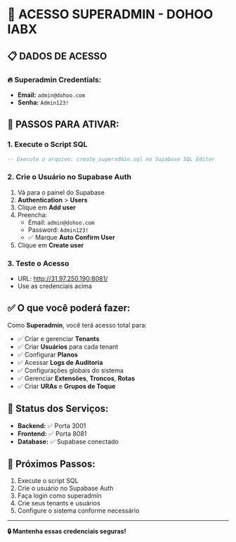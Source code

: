 # 🔑 ACESSO SUPERADMIN - DOHOO IABX

## 📋 **DADOS DE ACESSO**

### 🔥 **Superadmin Credentials:**
- **Email:** `admin@dohoo.com`
- **Senha:** `Admin123!`

## 🚀 **PASSOS PARA ATIVAR:**

### 1. **Execute o Script SQL**
```sql
-- Execute o arquivo: create_superadmin.sql no Supabase SQL Editor
```

### 2. **Crie o Usuário no Supabase Auth**
1. Vá para o painel do Supabase
2. **Authentication** > **Users**
3. Clique em **Add user**
4. Preencha:
   - Email: `admin@dohoo.com`
   - Password: `Admin123!`
   - ✅ Marque **Auto Confirm User**
5. Clique em **Create user**

### 3. **Teste o Acesso**
- URL: http://31.97.250.190:8081/
- Use as credenciais acima

## ✅ **O que você poderá fazer:**

Como **Superadmin**, você terá acesso total para:
- ✅ Criar e gerenciar **Tenants**
- ✅ Criar **Usuários** para cada tenant
- ✅ Configurar **Planos**
- ✅ Acessar **Logs de Auditoria**
- ✅ Configurações globais do sistema
- ✅ Gerenciar **Extensões**, **Troncos**, **Rotas**
- ✅ Criar **URAs** e **Grupos de Toque**

## 🔧 **Status dos Serviços:**
- **Backend:** ✅ Porta 3001
- **Frontend:** ✅ Porta 8081
- **Database:** ✅ Supabase conectado

## 🎯 **Próximos Passos:**
1. Execute o script SQL
2. Crie o usuário no Supabase Auth
3. Faça login como superadmin
4. Crie seus tenants e usuários
5. Configure o sistema conforme necessário

---
**🔒 Mantenha essas credenciais seguras!** 